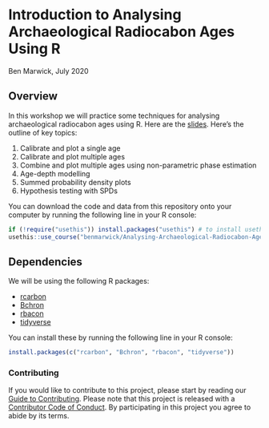 Introduction to Analysing Archaeological Radiocabon Ages Using R
================
Ben Marwick, July 2020

## Overview

In this workshop we will practice some techniques for analysing
archaeological radiocabon ages using R. Here are the [slides](https://docs.google.com/presentation/d/1CnenM0imyfxBRZUdeuTP6afRMvEZbg99nsLmbvSOeaE/edit?usp=sharing). Here’s the outline of key
topics:

1.  Calibrate and plot a single age
2.  Calibrate and plot multiple ages
3.  Combine and plot multiple ages using non-parametric phase estimation
4.  Age-depth modelling
5.  Summed probability density plots
6.  Hypothesis testing with SPDs

You can download the code and data from this repository onto your computer by running the following line in your R console:

```r
if (!require("usethis")) install.packages("usethis") # to install usethis
usethis::use_course("benmarwick/Analysing-Archaeological-Radiocabon-Ages-Using-R")
```

## Dependencies 

We will be using the following R packages:

- [rcarbon](https://cran.r-project.org/web/packages/rcarbon/vignettes/rcarbon.html)
- [Bchron](https://cran.r-project.org/web/packages/Bchron/vignettes/Bchron.html)
- [rbacon](https://chrono.qub.ac.uk/blaauw/manualBacon_2.3.pdf)
- [tidyverse](https://www.tidyverse.org/)

You can install these by running the following line in your R console:

```r
install.packages(c("rcarbon", "Bchron", "rbacon", "tidyverse"))
```

### Contributing

If you would like to contribute to this project, please start by reading
our [Guide to Contributing](CONTRIBUTING.md). Please note that this
project is released with a [Contributor Code of Conduct](CONDUCT.md). By
participating in this project you agree to abide by its terms.
